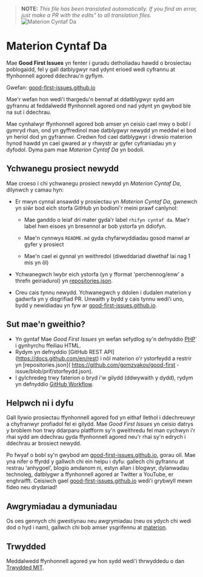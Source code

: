 >**NOTE:** _This file has been translated automatically. If you find an error, just make a PR with the edits" to all translation files._
![Materion Cyntaf Da](../assets/github/social-preview.png)

# Materion Cyntaf Da

Mae **Good First Issues** yn fenter i guradu detholiadau hawdd o brosiectau poblogaidd, fel y gall datblygwyr nad ydynt erioed wedi cyfrannu at ffynhonnell agored ddechrau'n gyflym.

Gwefan: [good-first-issues.github.io]( https://good-first-issues.github.io)

Mae'r wefan hon wedi'i thargedu'n bennaf at ddatblygwyr sydd am gyfrannu at feddalwedd ffynhonnell agored ond nad ydynt yn gwybod ble na sut i ddechrau.

Mae cynhalwyr ffynhonnell agored bob amser yn ceisio cael mwy o bobl i gymryd rhan, ond yn gyffredinol mae datblygwyr newydd yn meddwl ei bod yn heriol dod yn gyfrannwr. Credwn fod cael datblygwyr i drwsio materion hynod hawdd yn cael gwared ar y rhwystr ar gyfer cyfraniadau yn y dyfodol. Dyma pam mae *Materion Cyntaf Da* yn bodoli.

## Ychwanegu prosiect newydd

Mae croeso i chi ychwanegu prosiect newydd yn *Materion Cyntaf Da*, dilynwch y camau hyn:

- Er mwyn cynnal ansawdd y prosiectau yn *Materion Cyntaf Da*, gwnewch yn siŵr bod eich storfa GitHub yn bodloni'r meini prawf canlynol:

     - Mae ganddo o leiaf dri mater gyda'r label `rhifyn cyntaf da`. Mae'r label hwn eisoes yn bresennol ar bob ystorfa yn ddiofyn.

     - Mae'n cynnwys `README.md` gyda chyfarwyddiadau gosod manwl ar gyfer y prosiect

     - Mae'n cael ei gynnal yn weithredol (diweddariad diwethaf lai nag 1 mis yn ôl)

- Ychwanegwch lwybr eich ystorfa (yn y fformat 'perchennog/enw' a threfn geiriadurol) yn [repositories.json]( https://github.com/gomzyakov/good-first-issue/blob/main/repositories.json).

- Creu cais tynnu newydd. Ychwanegwch y ddolen i dudalen materion y gadwrfa yn y disgrifiad PR. Unwaith y bydd y cais tynnu wedi'i uno, bydd y newidiadau yn fyw ar [good-first-issues.github.io]( https://good-first-issues.github.io).

## Sut mae'n gweithio?

- Yn gyntaf Mae *Good First Issues* yn wefan sefydlog sy'n defnyddio [PHP](https://www.php.net)` i gynhyrchu ffeiliau HTML.
- Rydym yn defnyddio [GitHub REST API] (https://docs.github.com/en/rest) i nôl materion o'r ystorfeydd a restrir yn [repositories.json]( https://github.com/gomzyakov/good-first -issue/blob/prif/storfeydd.json).
- I gylchredeg trwy faterion o bryd i'w gilydd (ddwywaith y dydd), rydym yn defnyddio [GitHub Workflow](https://docs.github.com/en/actions/using-workflows).

## Helpwch ni i dyfu

Gall llywio prosiectau ffynhonnell agored fod yn eithaf llethol i ddechreuwyr a chyfranwyr profiadol fel ei gilydd. Mae *Good First Issues* yn ceisio datrys y broblem hon trwy ddarparu platfform sy'n gweithredu fel man cychwyn i'r rhai sydd am ddechrau gyda ffynhonnell agored neu'r rhai sy'n edrych i ddechrau ar brosiect newydd.

Po fwyaf o bobl sy'n gwybod am [good-first-issues.github.io](https://good-first-issues.github.io), gorau oll. Mae yna nifer o ffyrdd y gallwch chi ein helpu i dyfu: gallech chi gyfrannu at restrau ‘anhygoel’, blogio amdanom ni, estyn allan i blogwyr, dylanwadau technoleg, datblygwr a ffynhonnell agored ar Twitter a YouTube, er enghraifft. Ceisiwch gael [good-first-issues.github.io](https://good-first-issues.github.io) wedi'i grybwyll mewn fideo neu drydariad!

## Awgrymiadau a dymuniadau

Os oes gennych chi gwestiynau neu awgrymiadau (neu os ydych chi wedi dod o hyd i nam), gallwch chi bob amser ysgrifennu at [materion]( https://github.com/good-first-issues/good-first-issues.github.io/issues).

## Trwydded

Meddalwedd ffynhonnell agored yw hon sydd wedi'i thrwyddedu o dan [Trwydded MIT]( https://github.com/good-first-issues/good-first-issues.github.io/blob/main/LICENSE).
